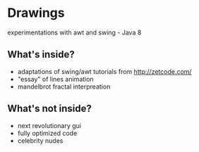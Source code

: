 # Drawings
experimentations with awt and swing - Java 8

## What's inside?
 - adaptations of swing/awt tutorials from http://zetcode.com/
 - "essay" of lines animation
 - mandelbrot fractal interpreation
 
## What's not inside?
 - next revolutionary gui
 - fully optimized code
 - celebrity nudes
